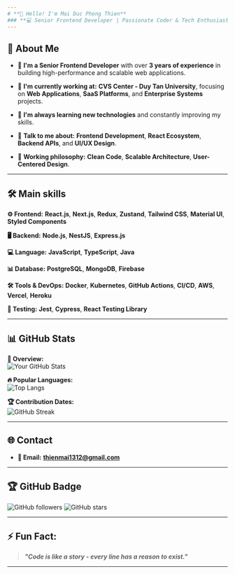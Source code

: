 ```yaml
---
# **👋 Hello! I'm Mai Duc Phong Thien**
### **💻 Senior Frontend Developer | Passionate Coder & Tech Enthusiast**
---
```


## **🚀 About Me**

- 🎯 **I'm a Senior Frontend Developer** with over **3 years of experience** in building high-performance and scalable web applications.

- 🔭 **I'm currently working at:** **CVS Center - Duy Tan University**, focusing on **Web Applications**, **SaaS Platforms**, and **Enterprise Systems** projects.

- 🌱 **I'm always learning new technologies** and constantly improving my skills.

- 💬 **Talk to me about:** **Frontend Development**, **React Ecosystem**, **Backend APIs**, and **UI/UX Design**.
- 🎨 **Working philosophy:** **Clean Code**, **Scalable Architecture**, **User-Centered Design**.

---

## **🛠️ Main skills**

**⚙️ Frontend:**
**React.js**, **Next.js**, **Redux**, **Zustand**, **Tailwind CSS**, **Material UI**, **Styled Components**

**🖥️ Backend:**
**Node.js**, **NestJS**, **Express.js**

**💻 Language:**
**JavaScript**, **TypeScript**, **Java**

**📊 Database:**
**PostgreSQL**, **MongoDB**, **Firebase**

**🛠️ Tools & DevOps:**
**Docker**, **Kubernetes**, **GitHub Actions**, **CI/CD**, **AWS**, **Vercel**, **Heroku**

**🧪 Testing:**
**Jest**, **Cypress**, **React Testing Library**

---

## **📊 GitHub Stats**

**🎯 Overview:**  
![Your GitHub Stats](https://github-readme-stats.vercel.app/api?username=thien-mdp&show_icons=true&theme=radical)

**🔥 Popular Languages:**  
![Top Langs](https://github-readme-stats.vercel.app/api/top-langs/?username=thien-mdp&layout=compact&theme=radical)

**🏆 Contribution Dates:**  
![GitHub Streak](https://streak-stats.demolab.com/?user=thien-mdp&theme=radical)

---

## **🌐 Contact**

- **📧 Email:** **thienmai1312@gmail.com**
  <!-- - **💼 LinkedIn:** **[Your LinkedIn](https://linkedin.com/in/thienmai1312)** -->
  <!-- - **🚀 Portfolio:** **[Your Portfolio Website](https://your-portfolio.com)** -->

---

## **🏆 GitHub Badge**

![GitHub followers](https://img.shields.io/github/followers/thien-mdp?label=Followers&style=social)
![GitHub stars](https://img.shields.io/github/stars/thien-mdp?affiliations=OWNER%2CCOLLABORATOR&style=social)

---

## **⚡ Fun Fact:**

> **_"Code is like a story - every line has a reason to exist."_**

---
